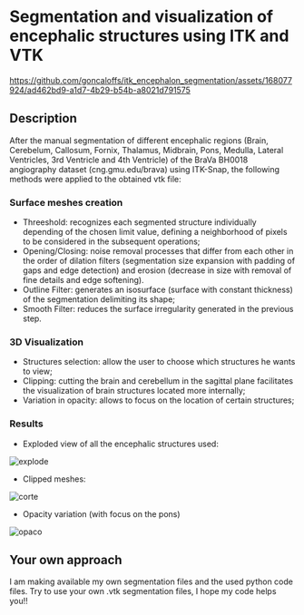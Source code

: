# Segmentation and visualization of encephalic structures using ITK and VTK




https://github.com/goncaloffs/itk_encephalon_segmentation/assets/168077924/ad462bd9-a1d7-4b29-b54b-a8021d791575




## Description

After the manual segmentation of different encephalic regions (Brain, Cerebelum, Callosum, Fornix, Thalamus, Midbrain, Pons, Medulla, Lateral Ventricles, 3rd Ventricle and 4th Ventricle) of the BraVa BH0018 angiography dataset (cng.gmu.edu/brava) using ITK-Snap, the following methods were applied to the obtained vtk file:

### Surface meshes creation
- Threeshold: recognizes each segmented structure individually depending of the chosen limit value, defining a neighborhood of pixels to be considered in the subsequent operations;
- Opening/Closing: noise removal processes that differ from each other in the order of dilation filters (segmentation size expansion with padding of gaps and edge detection) and erosion (decrease in size with removal of fine details and edge softening).
- Outline Filter: generates an isosurface (surface with constant thickness) of the segmentation delimiting its shape;
- Smooth Filter: reduces the surface irregularity generated in the previous step.

### 3D Visualization
- Structures selection: allow the user to choose which structures he wants to view;
- Clipping: cutting the brain and cerebellum in the sagittal plane facilitates the visualization of brain structures located more internally;
- Variation in opacity: allows to focus on the location of certain structures;

### Results

- Exploded view of all the encephalic structures used:

![explode](https://github.com/goncaloffs/itk_encephalon_segmentation/assets/168077924/6d11d6f3-d2bd-461c-b736-e28c65d5cf80)

- Clipped meshes:

![corte](https://github.com/goncaloffs/itk_encephalon_segmentation/assets/168077924/ca1b0981-8950-425c-b060-4d9f6cbe4c3b)


- Opacity variation (with focus on the pons)

![opaco](https://github.com/goncaloffs/itk_encephalon_segmentation/assets/168077924/53c2fbae-9971-4258-988f-ab954f40b636)

## Your own approach

I am making available my own segmentation files and the used python code files.
Try to use your own .vtk segmentation files, I hope my code helps you!!

